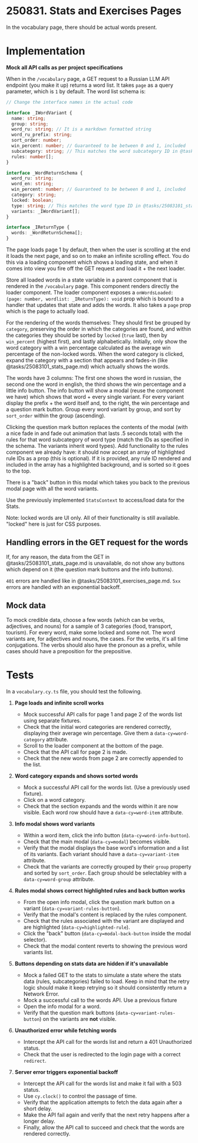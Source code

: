 # 250831. Stats and Exercises Pages

In the vocabulary page, there should be actual words present.

# Implementation

**Mock all API calls as per project specifications**

When in the `/vocabulary` page, a GET request to a Russian LLM API endpoint (you make it up) returns a word list. It takes `page` as a query parameter, which is `1` by default. The word list schema is:

```ts
// Change the interface names in the actual code

interface _IWordVariant {
  name: string;
  group: string;
  word_ru: string; // It is a markdown formatted string
  word_ru_prefix: string;
  sort_order: number;
  win_percent: number; // Guaranteed to be between 0 and 1, included
  subcategory: string; // This matches the word subcategory ID in @tasks/25083101_stats_page.md
  rules: number[];
}

interface _WordReturnSchema {
  word_ru: string;
  word_en: string;
  win_percent: number; // Guaranteed to be between 0 and 1, included
  category: string;
  locked: boolean;
  type: string; // This matches the word type ID in @tasks/25083101_stats_page.md
  variants: _IWordVariant[];
}

interface _IReturnType {
  words: _WordReturnSchema[];
}
```

The page loads page 1 by default, then when the user is scrolling at the end it loads the next page, and so on to make an infinite scrolling effect. You do this via a loading component which shows a loading state, and when it comes into view you fire off the GET request and load it + the next loader.

Store all loaded words in a state variable in a parent component that is rendered in the `/vocabulary` page. This component renders directly the loader component. The loader component exposes a `onWordsLoaded: (page: number, wordlist: _IReturnType): void` prop which is bound to a handler that updates that state and adds the words. It also takes a `page` prop which is the page to actually load.

For the rendering of the words themselves: They should first be grouped by `category`, preserving the order in which the categories are found, and within the categories they should be sorted by `locked` (`true` last), then by `win_percent` (highest first), and lastly alphabetically. Initially, only show the word category with a win percentage calculated as the average win percentage of the non-locked words. When the word category is clicked, expand the category with a section that appears and fades-in (like @tasks/25083101_stats_page.md) which actually shows the words.

The words have 3 columns: The first one shows the word in russian, the second one the word in english, the third shows the win percentage and a little info button. The info button will show a modal (reuse the component we have) which shows that word + every single variant. For every variant display the prefix + the word itself and, to the right, the win percentage and a question mark button. Group every word variant by group, and sort by `sort_order` within the group (ascending).

Clicking the question mark button replaces the contents of the modal (with a nice fade in and fade out animation that lasts .5 seconds total) with the rules for that word subcategory of word type (match the IDs as specified in the schema. The variants inherit word types). Add functionality to the rules component we already have: it should now accept an array of highlighted rule IDs as a prop (this is optional). If it is provided, any rule ID rendered and included in the array has a highlighted background, and is sorted so it goes to the top.

There is a "back" button in this modal which takes you back to the previous modal page with all the word variants.

Use the previously implemented `StatsContext` to access/load data for the Stats.

Note: locked words are UI only. All of their functionality is still available. "locked" here is just for CSS purposes.

## Handling errors in the GET request for the words

If, for any reason, the data from the GET in @tasks/25083101_stats_page.md is unavailable, do not show any buttons which depend on it (the question mark buttons and the info buttons).

`401` errors are handled like in @tasks/25083101_exercises_page.md.
`5xx` errors are handled with an exponential backoff.

## Mock data

To mock credible data, choose a few words (which can be verbs, adjectives, and nouns) for a sample of 3 categories (food, transport, tourism). For every word, make some locked and some not. The word variants are, for adjectives and nouns, the cases. For the verbs, it's all time conjugations. The verbs should also have the pronoun as a prefix, while cases should have a preposition for the prepositive.

# Tests

In a `vocabulary.cy.ts` file, you should test the following.

1.  **Page loads and infinite scroll works**

    - Mock successful API calls for page 1 and page 2 of the words list using separate fixtures.
    - Check that the initial word categories are rendered correctly, displaying their average win percentage. Give them a `data-cy=word-category` attribute.
    - Scroll to the loader component at the bottom of the page.
    - Check that the API call for page 2 is made.
    - Check that the new words from page 2 are correctly appended to the list.

2.  **Word category expands and shows sorted words**

    - Mock a successful API call for the words list. (Use a previously used fixture).
    - Click on a word category.
    - Check that the section expands and the words within it are now visible. Each word row should have a `data-cy=word-item` attribute.

3.  **Info modal shows word variants**

    - Within a word item, click the info button (`data-cy=word-info-button`).
    - Check that the main modal (`data-cy=modal`) becomes visible.
    - Verify that the modal displays the base word's information and a list of its variants. Each variant should have a `data-cy=variant-item` attribute.
    - Check that the variants are correctly grouped by their `group` property and sorted by `sort_order`. Each group should be selectabley with a `data-cy=word-group` attribute.

4.  **Rules modal shows correct highlighted rules and back button works**

    - From the open info modal, click the question mark button on a variant (`data-cy=variant-rules-button`).
    - Verify that the modal's content is replaced by the rules component.
    - Check that the rules associated with the variant are displayed and are highlighted (`data-cy=highlighted-rule`).
    - Click the "back" button (`data-cy=modal-back-button` inside the modal selector).
    - Check that the modal content reverts to showing the previous word variants list.

5.  **Buttons depending on stats data are hidden if it's unavailable**

    - Mock a failed GET to the stats to simulate a state where the stats data (rules, subcategories) failed to load. Keep in mind that the retry logic should make it keep retrying so it should consistently return a Network Error.
    - Mock a successful call to the words API. Use a previous fixture
    - Open the info modal for a word.
    - Verify that the question mark buttons (`data-cy=variant-rules-button`) on the variants are **not** visible.

6.  **Unauthorized error while fetching words**

    - Intercept the API call for the words list and return a 401 Unauthorized status.
    - Check that the user is redirected to the login page with a correct `redirect`.

7.  **Server error triggers exponential backoff**
    - Intercept the API call for the words list and make it fail with a 503 status.
    - Use `cy.clock()` to control the passage of time.
    - Verify that the application attempts to fetch the data again after a short delay.
    - Make the API fail again and verify that the next retry happens after a longer delay.
    - Finally, allow the API call to succeed and check that the words are rendered correctly.
